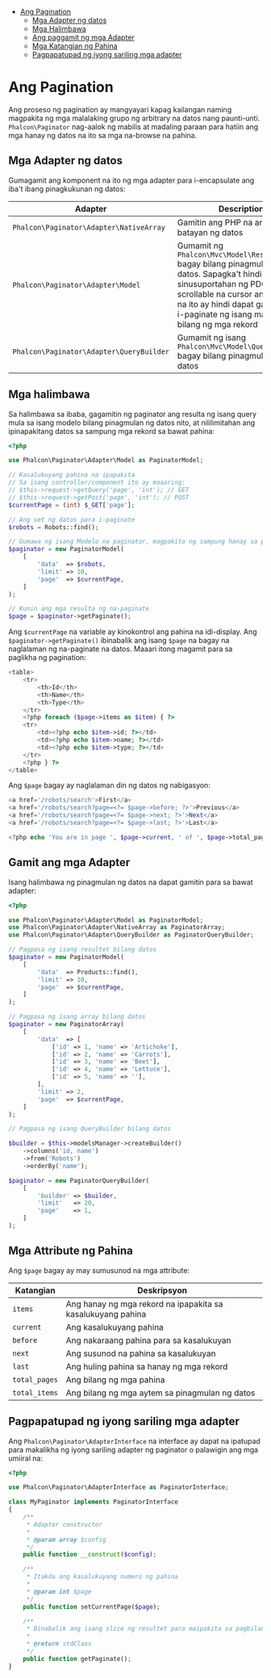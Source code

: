 <div class='article-menu'>
  <ul>
    <li>
      <a href="#overview">Ang Pagination</a> <ul>
        <li>
          <a href="#data-adapters">Mga Adapter ng datos</a>
        </li>
        <li>
          <a href="#examples">Mga Halimbawa</a>
        </li>
        <li>
          <a href="#using-adapters">Ang paggamit ng mga Adapter</a>
        </li>
        <li>
          <a href="#page-attributes">Mga Katangian ng Pahina</a>
        </li>
        <li>
          <a href="#custom">Pagpapatupad ng iyong sariling mga adapter</a>
        </li>
      </ul>
    </li>
  </ul>
</div>

<a name='overview'></a>

# Ang Pagination

Ang proseso ng pagination ay mangyayari kapag kailangan naming magpakita ng mga malalaking grupo ng arbitrary na datos nang paunti-unti. `Phalcon\Paginator` nag-aalok ng mabilis at madaling paraan para hatiin ang mga hanay ng datos na ito sa mga na-browse na pahina.

<a name='data-adapters'></a>

## Mga Adapter ng datos

Gumagamit ang komponent na ito ng mga adapter para i-encapsulate ang iba't ibang pinagkukunan ng datos:

| Adapter                                     | Description                                                                                                                                                                                                                                       |
| ------------------------------------------- | ------------------------------------------------------------------------------------------------------------------------------------------------------------------------------------------------------------------------------------------------- |
| `Phalcon\Paginator\Adapter\NativeArray`  | Gamitin ang PHP na array bilang batayan ng datos                                                                                                                                                                                                  |
| `Phalcon\Paginator\Adapter\Model`        | Gumamit ng `Phalcon\Mvc\Model\Resultset` bagay bilang pinagmulan ng datos. Sapagka't hindi sinusuportahan ng PDO ang mga scrollable na cursor ang adapter na ito ay hindi dapat gamitin para i-paginate ng isang malaking bilang ng mga rekord |
| `Phalcon\Paginator\Adapter\QueryBuilder` | Gumamit ng isang `Phalcon\Mvc\Model\Query\Builder` bagay bilang pinagmulan ng datos                                                                                                                                                           |

<a name='examples'></a>

## Mga halimbawa

Sa halimbawa sa ibaba, gagamitin ng paginator ang resulta ng isang query mula sa isang modelo bilang pinagmulan ng datos nito, at nililimitahan ang ipinapakitang datos sa sampung mga rekord sa bawat pahina:

```php
<?php

use Phalcon\Paginator\Adapter\Model as PaginatorModel;

// Kasalukuyang pahina na ipapakita
// Sa isang controller/component ito ay maaaring:
// $this->request->getQuery('page', 'int'); // GET
// $this->request->getPost('page', 'int'); // POST
$currentPage = (int) $_GET['page'];

// Ang set ng datos para i-paginate
$robots = Robots::find();

// Gumawa ng isang Modelo na paginator, magpakita ng sampung hanay sa pamamagitan ng pahina na nagsisimula mula sa $currentPage
$paginator = new PaginatorModel(
    [
        'data'  => $robots,
        'limit' => 10,
        'page'  => $currentPage,
    ]
);

// Kunin ang mga resulta ng na-paginate
$page = $paginator->getPaginate();
```

Ang `$currentPage` na variable ay kinokontrol ang pahina na idi-display. Ang `$paginator->getPaginate()` ibinabalik ang isang `$page` na bagay na naglalaman ng na-paginate na datos. Maaari itong magamit para sa paglikha ng pagination:

```php
<table>
    <tr>
        <th>Id</th>
        <th>Name</th>
        <th>Type</th>
    </tr>
    <?php foreach ($page->items as $item) { ?>
    <tr>
        <td><?php echo $item->id; ?></td>
        <td><?php echo $item->name; ?></td>
        <td><?php echo $item->type; ?></td>
    </tr>
    <?php } ?>
</table>
```

Ang `$page` bagay ay naglalaman din ng datos ng nabigasyon:

```php
<a href='/robots/search'>First</a>
<a href='/robots/search?page=<?= $page->before; ?>'>Previous</a>
<a href='/robots/search?page=<?= $page->next; ?>'>Next</a>
<a href='/robots/search?page=<?= $page->last; ?>'>Last</a>

<?php echo 'You are in page ', $page->current, ' of ', $page->total_pages; ?>
```

<a name='using-adapters'></a>

## Gamit ang mga Adapter

Isang halimbawa ng pinagmulan ng datos na dapat gamitin para sa bawat adapter:

```php
<?php

use Phalcon\Paginator\Adapter\Model as PaginatorModel;
use Phalcon\Paginator\Adapter\NativeArray as PaginatorArray;
use Phalcon\Paginator\Adapter\QueryBuilder as PaginatorQueryBuilder;

// Pagpasa ng isang resultet bilang datos
$paginator = new PaginatorModel(
    [
        'data'  => Products::find(),
        'limit' => 10,
        'page'  => $currentPage,
    ]
);

// Pagpasa ng isang array bilang datos
$paginator = new PaginatorArray(
    [
        'data'  => [
            ['id' => 1, 'name' => 'Artichoke'],
            ['id' => 2, 'name' => 'Carrots'],
            ['id' => 3, 'name' => 'Beet'],
            ['id' => 4, 'name' => 'Lettuce'],
            ['id' => 5, 'name' => ''],
        ],
        'limit' => 2,
        'page'  => $currentPage,
    ]
);

// Pagpasa ng isang QueryBuilder bilang datos

$builder = $this->modelsManager->createBuilder()
    ->columns('id, name')
    ->from('Robots')
    ->orderBy('name');

$paginator = new PaginatorQueryBuilder(
    [
        'builder' => $builder,
        'limit'   => 20,
        'page'    => 1,
    ]
);
```

<a name='page-attributes'></a>

## Mga Attribute ng Pahina

Ang `$page` bagay ay may sumusunod na mga attribute:

| Katangian     | Deskripsyon                                                 |
| ------------- | ----------------------------------------------------------- |
| `items`       | Ang hanay ng mga rekord na ipapakita sa kasalukuyang pahina |
| `current`     | Ang kasalukuyang pahina                                     |
| `before`      | Ang nakaraang pahina para sa kasalukuyan                    |
| `next`        | Ang susunod na pahina sa kasalukuyan                        |
| `last`        | Ang huling pahina sa hanay ng mga rekord                    |
| `total_pages` | Ang bilang ng mga pahina                                    |
| `total_items` | Ang bilang ng mga aytem sa pinagmulan ng datos              |

<a name='custom'></a>

## Pagpapatupad ng iyong sariling mga adapter

Ang `Phalcon\Paginator\AdapterInterface` na interface ay dapat na ipatupad para makalikha ng iyong sariling adapter ng paginator o palawigin ang mga umiiral na:

```php
<?php

use Phalcon\Paginator\AdapterInterface as PaginatorInterface;

class MyPaginator implements PaginatorInterface
{
    /**
     * Adapter constructor
     *
     * @param array $config
     */
    public function __construct($config);

    /**
     * Itakda ang kasalukuyang numero ng pahina
     *
     * @param int $page
     */
    public function setCurrentPage($page);

    /**
     * Binabalik ang isang slice ng resultet para maipakita sa pagbilang ng pahina
     *
     * @return stdClass
     */
    public function getPaginate();
}
```